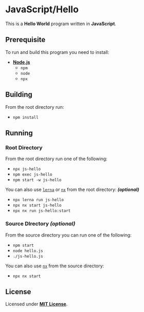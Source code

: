 # JavaScript/Hello

This is a **Hello World** program written in **JavaScript**.

## Prerequisite

To run and build this program you need to install:

* [**Node.js**](https://nodejs.org/en/download/current)
  * `npm`
  * `node`
  * `npx`

## Building

From the root directory run:

* `npm install`

## Running

### Root Directory

From the root directory run one of the following:

* `npx js-hello`
* `npm exec js-hello`
* `npm start -w js-hello`

You can also use  [`lerna`](https://lerna.js.org/) or [`nx`](https://nx.dev/) from the root directory: _**(optional)**_

* `npx lerna run js-hello`
* `npx nx start js-hello`
* `npx nx run js-hello:start`

### Source DIrectory _(optional)_

From the source directory you can run one of the following:

* `npm start`
* `node hello.js`
* `./js-hello.js`

You can also use [`nx`](https://nx.dev/) from the source directory:

* `npx nx start`

## License

Licensed under [**MIT License**](https://github.com/altersabeh/codes/blob/main/LICENSE).
